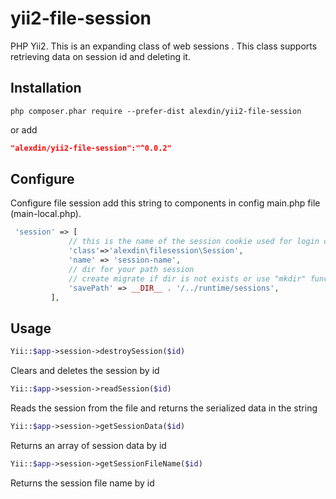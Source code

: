 # yii2-file-session
PHP Yii2. This is an expanding class of web sessions . This class supports retrieving data on session id and deleting it.

Installation
------------
```
php composer.phar require --prefer-dist alexdin/yii2-file-session
```
or add

```json
"alexdin/yii2-file-session":"^0.0.2"
```

Configure 
-----
Configure file session
add this string to components in config main.php file (main-local.php).
```php
 'session' => [
             // this is the name of the session cookie used for login on the backend
             'class'=>'alexdin\filesession\Session',
             'name' => 'session-name',
             // dir for your path session
             // create migrate if dir is not exists or use "mkdir" function
             'savePath' => __DIR__ . '/../runtime/sessions',
         ],
 ```
 Usage
 -----

```php
Yii::$app->session->destroySession($id)
```
Clears and deletes the session by id
```php
Yii::$app->session->readSession($id)
```
Reads the session from the file and returns the serialized data in the string
```php
Yii::$app->session->getSessionData($id)
```
Returns an array of session data by  id
```php
Yii::$app->session->getSessionFileName($id)
```
Returns the session file name by id
